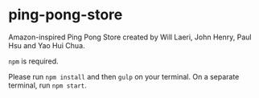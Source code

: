 # ping-pong-store

Amazon-inspired Ping Pong Store created by Will Laeri, John Henry, Paul Hsu and Yao Hui Chua.

`npm` is required. 

Please run `npm install` and then `gulp` on your terminal. On a separate terminal, run `npm start`. 
